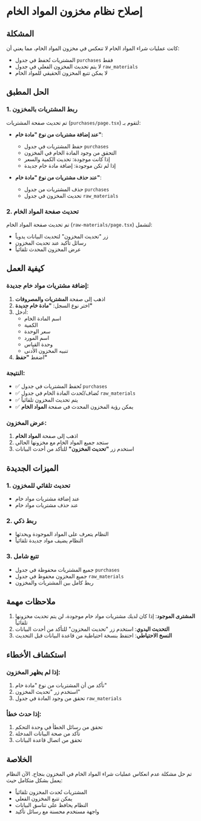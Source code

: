 # إصلاح نظام مخزون المواد الخام

## المشكلة
كانت عمليات شراء المواد الخام لا تنعكس في مخزون المواد الخام، مما يعني أن:
- المشتريات تُحفظ في جدول `purchases` فقط
- لا يتم تحديث المخزون الفعلي في جدول `raw_materials`
- لا يمكن تتبع المخزون الحقيقي للمواد الخام

## الحل المطبق

### 1. ربط المشتريات بالمخزون
تم تحديث صفحة المشتريات (`purchases/page.tsx`) لتقوم بـ:
- **عند إضافة مشتريات من نوع "مادة خام"**:
  - حفظ المشتريات في جدول `purchases`
  - التحقق من وجود المادة الخام في المخزون
  - إذا كانت موجودة: تحديث الكمية والسعر
  - إذا لم تكن موجودة: إضافة مادة خام جديدة

- **عند حذف مشتريات من نوع "مادة خام"**:
  - حذف المشتريات من جدول `purchases`
  - تحديث المخزون في جدول `raw_materials`

### 2. تحديث صفحة المواد الخام
تم تحديث صفحة المواد الخام (`raw-materials/page.tsx`) لتشمل:
- زر "تحديث المخزون" لتحديث البيانات يدوياً
- رسائل تأكيد عند تحديث المخزون
- عرض المخزون المحدث تلقائياً

## كيفية العمل

### إضافة مشتريات مواد خام جديدة:
1. اذهب إلى صفحة **المشتريات والمصروفات**
2. اختر نوع السجل: **"مادة خام جديدة"**
3. أدخل:
   - اسم المادة الخام
   - الكمية
   - سعر الوحدة
   - اسم المورد
   - وحدة القياس
   - تنبيه المخزون الأدنى
4. اضغط **"حفظ"**

### النتيجة:
- ✅ تُحفظ المشتريات في جدول `purchases`
- ✅ تُضاف/تُحدث المادة الخام في جدول `raw_materials`
- ✅ يتم تحديث المخزون تلقائياً
- ✅ يمكن رؤية المخزون المحدث في صفحة **المواد الخام**

### عرض المخزون:
1. اذهب إلى صفحة **المواد الخام**
2. ستجد جميع المواد الخام مع مخزونها الحالي
3. استخدم زر **"تحديث المخزون"** للتأكد من أحدث البيانات

## الميزات الجديدة

### 1. تحديث تلقائي للمخزون
- عند إضافة مشتريات مواد خام
- عند حذف مشتريات مواد خام

### 2. ربط ذكي
- النظام يتعرف على المواد الموجودة ويحدثها
- النظام يضيف مواد جديدة تلقائياً

### 3. تتبع شامل
- جميع المشتريات محفوظة في جدول `purchases`
- جميع المخزون محفوظ في جدول `raw_materials`
- ربط كامل بين المشتريات والمخزون

## ملاحظات مهمة

1. **المشترى الموجود**: إذا كان لديك مشتريات مواد خام موجودة، لن يتم تحديث مخزونها تلقائياً
2. **التحديث اليدوي**: استخدم زر "تحديث المخزون" للتأكد من أحدث البيانات
3. **النسخ الاحتياطي**: احتفظ بنسخة احتياطية من قاعدة البيانات قبل التحديث

## استكشاف الأخطاء

### إذا لم يظهر المخزون:
1. تأكد من أن المشتريات من نوع "مادة خام"
2. استخدم زر "تحديث المخزون"
3. تحقق من وجود المادة في جدول `raw_materials`

### إذا حدث خطأ:
1. تحقق من رسائل الخطأ في وحدة التحكم
2. تأكد من صحة البيانات المدخلة
3. تحقق من اتصال قاعدة البيانات

## الخلاصة

تم حل مشكلة عدم انعكاس عمليات شراء المواد الخام في المخزون بنجاح. الآن النظام يعمل بشكل متكامل حيث:
- المشتريات تُحدث المخزون تلقائياً
- يمكن تتبع المخزون الفعلي
- النظام يحافظ على تناسق البيانات
- واجهة مستخدم محسنة مع رسائل تأكيد
